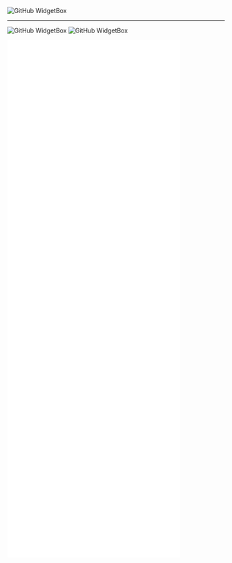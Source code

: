 ![GitHub WidgetBox](https://github-widgetbox.vercel.app/api/profile?username=dubstepmad&data=followers,repositories,stars,commits&theme=darkmode)

<hr>

![GitHub WidgetBox](https://github-widgetbox.vercel.app/api/skills?languages=js,ts,java,php,python,html,css,csharp,xml,json,yaml,mysql,lua,sass&includeNames=true&theme=darkmode)
![GitHub WidgetBox](https://github-widgetbox.vercel.app/api/skills?frameworks=vue,react,bootstrap,tailwind,windi,angular,dotnetcore,laravel,dotnet&theme=darkmode)

<img align="center" src="/github-metrics.svg" alt="Metrics" width="400">
